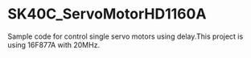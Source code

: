 # SK40C_ServoMotorHD1160A
Sample code for control single servo motors using delay.This project is using 16F877A with 20MHz.
